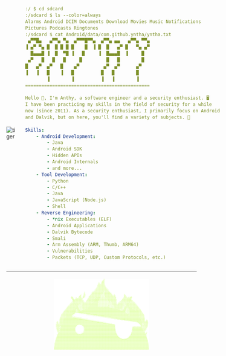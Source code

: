 <div style="display: flex; align-items: center;">
<img align="left" height="50%" width="50%" src="tiger.png" alt="tiger" style="float: left;"/>
<h align="left" style="margin-left: 20px;">

```yml
:/ $ cd sdcard
:/sdcard $ ls --color=always
Alarms Android DCIM Documents Download Movies Music Notifications
Pictures Podcasts Ringtones
:/sdcard $ cat Android/data/com.github.yntha/yntha.txt
 ▄▀▀█▄   ▄▀▀▄ ▀▄  ▄▀▀▀█▀▀▄  ▄▀▀▄ ▄▄   ▄▀▀▄ ▀▀▄ 
▐ ▄▀ ▀▄ █  █ █ █ █    █  ▐ █  █   ▄▀ █   ▀▄ ▄▀ 
  █▄▄▄█ ▐  █  ▀█ ▐   █     ▐  █▄▄▄█  ▐     █   
 ▄▀   █   █   █     █         █   █        █   
█   ▄▀  ▄▀   █    ▄▀         ▄▀  ▄▀      ▄▀    
▐   ▐   █    ▐   █          █   █        █     
        ▐        ▐          ▐   ▐        ▐     
==============================================

Hello 👋, I'm Anthy, a software engineer and a security enthusiast. 🖥️
I have been practicing my skills in the field of security for a while
now (since 2011). As a security enthusiast, I primarily focus on Android
and Dalvik, but on here, you'll find a variety of subjects. 🤗

Skills:
    - Android Development:
        - Java
        - Android SDK
        - Hidden APIs
        - Android Internals
        - and more...
    - Tool Development:
        - Python
        - C/C++
        - Java
        - JavaScript (Node.js)
        - Shell
    - Reverse Engineering:
        - *nix Executables (ELF)
        - Android Applications
        - Dalvik Bytecode
        - Smali
        - Arm Assembly (ARM, Thumb, ARM64)
        - Vulnerabilities
        - Packets (TCP, UDP, Custom Protocols, etc.)
```
</h>
</div>

-------
<div style="text-align: center; margin-top: 20px;">
  <img src="firedroid.png" alt="Second Image" style="width: 50%; height: auto;"/>
</div>